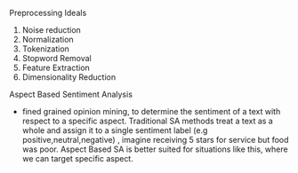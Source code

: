 Preprocessing Ideals
1. Noise reduction
2. Normalization
3. Tokenization
4. Stopword Removal
5. Feature Extraction
6. Dimensionality Reduction

Aspect Based Sentiment Analysis
- fined grained opinion mining, to determine the sentiment of a text with respect to a specific aspect. Traditional SA methods treat a text as a whole and assign it to a 
single sentiment label (e.g positive,neutral,negative) , imagine receiving 5 stars for service but food was poor. Aspect Based SA is better suited for situations like this,
where we can target specific aspect.



